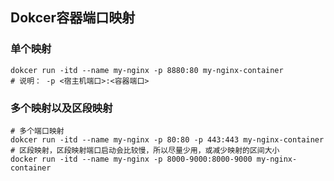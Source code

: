 ## Dokcer容器端口映射

### 单个映射

    dokcer run -itd --name my-nginx -p 8880:80 my-nginx-container
    # 说明： -p <宿主机端口>:<容器端口>
   
### 多个映射以及区段映射

    # 多个端口映射
    dokcer run -itd --name my-nginx -p 80:80 -p 443:443 my-nginx-container
    # 区段映射，区段映射端口启动会比较慢，所以尽量少用，或减少映射的区间大小
    docker run -itd --name my-nginx -p 8000-9000:8000-9000 my-nginx-container